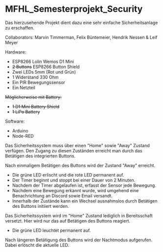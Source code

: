 # MFHL_Semesterprojekt_Security


Das hierzusehende Projekt dient dazu eine sehr einfache Sicherheitsanlage zu erschaffen. 

Collaborators: Marvin Timmerman, Felix Büntemeier, Hendrik Nessen & Leif Meyer

Hardware:
  * ESP8266 Lolin Wemos D1 Mini 
  * ~~2 Buttons~~ ESP8266 Button Shield
  * Zwei LEDs 5mm (Rot und Grün)
  * 1 Widerstand 330 Ohm 
  * Ein PIR Bewegungssensor
  * Ein Netzteil
  
  ~~Möglicherweise mit Battery:~~
   * ~~1 D1 Mini Battery Shield~~
   * ~~1 LiPo Battery~~

Software:
 * Arduino 
 * Node-RED
  
Das Sicherheitssystem muss über einen "Home" sowie "Away" Zustand verfügen.
Den Zugang zu diesen Zuständen erreicht man durch das Betätigen des integrierten Buttons.

Nach einmaligem Betätigen des Buttons wird der Zustand "Away" erreicht.
  * Die grüne LED erlischt und die rote LED permanent auf.
  * Der Timer beginnt und stoppt bei einer Dauer von 2 Minuten.
  * Nachdem der Timer abgelaufen ist, erfasst der Sensor jede Bewegung.
  * Nachdem eine Bewegung erkannt wurde, wird umgehend eine Benachrichtung an Discord sowie Email versandt.
  * Innerhalb der Zustände kann ein Wechsel ausnahmslos durch Betätigen des Buttons initiiert werden.

Das Sicherheitssystem wird im "Home" Zustand lediglich in Bereitsschaft versetzt. Hier wird nur das auf Betätigen des Buttons reagiert.
 * Die grüne LED leuchtet permanent auf.

Nach längeren Betätigung des Buttons wird der Nachtmodus aufgerufen. Dabei erlöscht die aktuelle LED. 
  
